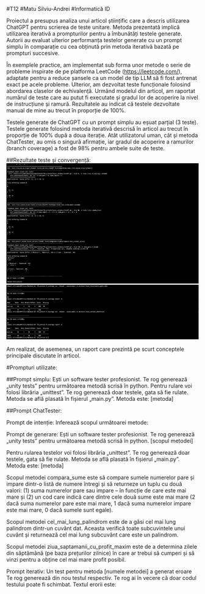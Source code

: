 #T12
#Matu Silviu-Andrei
#Informatică ID

Proiectul a presupus analiza unui articol științific care a descris utilizarea ChatGPT pentru scrierea de teste unitare. Metoda prezentată implică utilizarea iterativă a prompturilor pentru a îmbunătăți testele generate. Autorii au evaluat ulterior performanța testelor generate cu un prompt simplu în comparație cu cea obținută prin metoda iterativă bazată pe prompturi succesive.

În exemplele practice, am implementat sub forma unor metode o serie de probleme inspirate de pe platforma LeetCode (https://leetcode.com/), adaptate pentru a reduce șansele ca un model de tip LLM să fi fost antrenat exact pe acele probleme. Ulterior, am dezvoltat teste funcționale folosind abordarea claselor de echivalență.
Urmând modelul din articol, am raportat numărul de teste care au putut fi executate și gradul lor de acoperire la nivel de instrucțiune și ramură.
Rezultatele au indicat că testele dezvoltate manual de mine au trecut în proporție de 100%. 

Testele generate de ChatGPT cu un prompt simplu au eșuat parțial (3 teste). Testele generate folosind metoda iterativă descrisă în articol au trecut în proporție de 100% după a doua iterație. Atât utilizatorul uman, cât și metoda ChatTester, au omis o singură afirmație, iar gradul de acoperire a ramurilor (branch coverage) a fost de 98% pentru ambele suite de teste.

##Rezultate teste și convergență:
![Test eșuat ChatGPT](images/Fail_ChatGPT.png)
![Convergența testelor](images/Convergenta.png)


Am realizat, de asemenea, un raport care prezintă pe scurt conceptele principale discutate în articol.

#Prompturi utilizate:

##Prompt simplu:
Ești un software tester profesionist. Te rog generează „unity tests” pentru următoarea metodă scrisă în python.
Pentru rulare voi folosi librăria „unittest”. Te rog generează doar testele, gata să fie rulate.
Metoda se află plasată în fișierul „main.py”. Metoda este: [metoda]

##Prompt ChatTester:

Prompt de intenție:
Inferează scopul următoarei metode:

Prompt de generare:
Ești un software tester profesionist. Te rog generează „unity tests” pentru următoarea metodă scrisă în python.
[scopul metodei]

Pentru rularea testelor voi folosi librăria „unittest”. Te rog generează doar testele, gata să fie rulate.
Metoda se află plasată în fișierul „main.py”. Metoda este: [metoda]

Scopul metodei compara_sume este să compare sumele numerelor pare și impare dintr-o listă de numere întregi și să returneze un tuplu cu două valori:
(1) suma numerelor pare sau impare – în funcție de care este mai mare și (2) un cod care indică care dintre cele două sume este mai mare 
(2 dacă suma numerelor pare este mai mare, 1 dacă suma numerelor impare este mai mare, 0 dacă sumele sunt egale).


Scopul metodei cel_mai_lung_palindrom este de a găsi cel mai lung palindrom dintr-un cuvânt dat. Aceasta verifică toate subcuvintele unui cuvânt
și returnează cel mai lung subcuvânt care este un palindrom.

Scopul metodei ziua_saptamanii_cu_profit_maxim este de a determina zilele din săptămână (pe baza prețurilor zilnice)
în care ar trebui să cumperi și să vinzi pentru a obține cel mai mare profit posibil.

Prompt iterativ:
Un test pentru metoda [numele metodei] a generat eroare
Te rog generează din nou testul respectiv. Te rog ai în vecere că doar codul testului poate fi schimbat. Textul erorii este:
